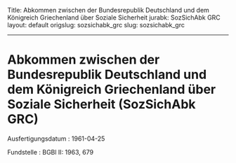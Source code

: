 Title: Abkommen zwischen der Bundesrepublik Deutschland und dem Königreich Griechenland
  über Soziale Sicherheit
jurabk: SozSichAbk GRC
layout: default
origslug: sozsichabk_grc
slug: sozsichabk_grc

---

# Abkommen zwischen der Bundesrepublik Deutschland und dem Königreich Griechenland über Soziale Sicherheit (SozSichAbk GRC)

Ausfertigungsdatum
:   1961-04-25

Fundstelle
:   BGBl II: 1963, 679

